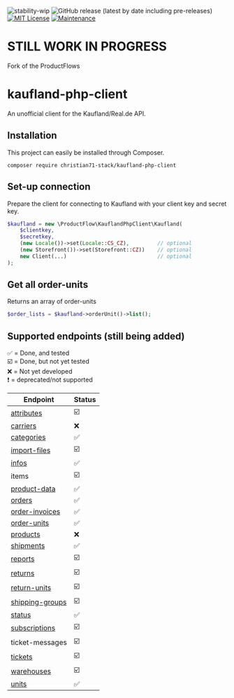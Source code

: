 ![stability-wip](https://img.shields.io/badge/stability-work_in_progress-lightgrey.svg) ![GitHub release (latest by date including pre-releases)](https://img.shields.io/github/v/release/productflowbv/kaufland-php-client?include_prereleases) [![MIT License](https://img.shields.io/github/license/productflowbv/kaufland-php-client)](https://github.com/productflowbv/kaufland-php-client/blob/master/LICENSE) [![Maintenance](https://img.shields.io/badge/Maintained%3F-yes-green.svg)](https://GitHub.com/Naereen/StrapDown.js/graphs/commit-activity)

# STILL WORK IN PROGRESS

Fork of the ProductFlows

# kaufland-php-client

An unofficial client for the Kaufland/Real.de API.

## Installation
This project can easily be installed through Composer.

```
composer require christian71-stack/kaufland-php-client
```

## Set-up connection
Prepare the client for connecting to Kaufland with your client key and secret key.
```php
$kaufland = new \ProductFlow\KauflandPhpClient\Kaufland(
    $clientkey,
    $secretkey,
    (new Locale())->set(Locale::CS_CZ),         // optional
    (new Storefront())->set(Storefront::CZ))    // optional
    new Client(...)                             // optional
);
```

## Get all order-units
Returns an array of order-units
```php
$order_lists = $kaufland->orderUnit()->list();
```

## Supported endpoints (still being added)

:white_check_mark: = Done, and tested<br />
:ballot_box_with_check: = Done, but not yet tested<br />
:x: = Not yet developed<br />
:heavy_exclamation_mark: = deprecated/not supported <br />

| Endpoint                                                                             | Status                  |
|--------------------------------------------------------------------------------------|-------------------------|
| [attributes](https://sellerapi.kaufland.com/?page=endpoints#/Attributes)             | :ballot_box_with_check: |
| [carriers](https://sellerapi.kaufland.com/?page=endpoints#/Carriers)                 | :x:                     |
| [categories](https://sellerapi.kaufland.com/?page=endpoints#/Categories)             | :white_check_mark:      |
| [import-files](https://sellerapi.kaufland.com/?page=endpoints#/Import%20Files)       | :ballot_box_with_check: |
| [infos](https://sellerapi.kaufland.com/?page=endpoints#/Info)                        | :white_check_mark:      |
| items                                                                                | :ballot_box_with_check: |
| [product-data](https://sellerapi.kaufland.com/?page=endpoints#/Product%20Data)       | :white_check_mark:      |
| [orders](https://sellerapi.kaufland.com/?page=endpoints#/Orders)                     | :white_check_mark:      |
| [order-invoices](https://sellerapi.kaufland.com/?page=endpoints#/Order%20Invoices)   | :white_check_mark:  |
| [order-units](https://sellerapi.kaufland.com/?page=endpoints#/Order%20Units)         | :white_check_mark:      |
| [products](https://sellerapi.kaufland.com/?page=endpoints#/Products)                 | :x:                     |
| [shipments](https://sellerapi.kaufland.com/?page=endpoints#/Shipments)               | :white_check_mark: |
| [reports](https://sellerapi.kaufland.com/?page=endpoints#/Reports)                   | :ballot_box_with_check: |
| [returns](https://sellerapi.kaufland.com/?page=endpoints#/Returns)                   | :ballot_box_with_check: |
| [return-units](https://sellerapi.kaufland.com/?page=endpoints#/Return%20Units)       | :ballot_box_with_check: |
| [shipping-groups](https://sellerapi.kaufland.com/?page=endpoints#/Shipping%20Groups) | :ballot_box_with_check: |
| [status](https://sellerapi.kaufland.com/?page=endpoints#/Status)                     | :white_check_mark:      |
| [subscriptions](https://sellerapi.kaufland.com/?page=endpoints#/Subscriptions)       | :ballot_box_with_check: |
| ticket-messages                                                                      | :ballot_box_with_check: |
| [tickets](https://sellerapi.kaufland.com/?page=endpoints#/Tickets)                   | :ballot_box_with_check: |
| [warehouses](https://sellerapi.kaufland.com/?page=endpoints#/Warehouses)             | :ballot_box_with_check: |
| [units](https://sellerapi.kaufland.com/?page=endpoints#/Units)                       | :white_check_mark:      |

